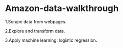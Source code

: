 # Amazon-data-walkthrough

1.Scrape data from webpages.

2.Explore and transform data.

3.Apply machine learning: logistic regression.

